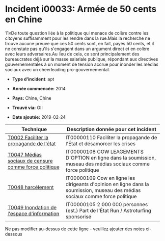 # Incident i00033: Armée de 50 cents en Chine

11«De toute question liée à la politique qui menace de colère contre les citoyens suffisamment pour les rendre dans la rue.Mais la recherche ne trouve aucune preuve que ces 50 cents sont, en fait, payés 50 cents, et il ne constate pas qu'ils s'engagent dans un argument direct et en colère avec leurs adversaires.Au lieu de cela, ce sont principalement des bureaucrates déjà sur la masse salariale publique, répondant aux directives gouvernementales à un moment de tension accrue pour inonder les médias sociaux avec un cheerleading pro-gouvernemental.

* **Type d'incident**: apt

* **Année commencée:** 2014

* **Pays:** Chine, Chine

* **Trouvé via:** OII

* **Date ajoutée:** 2019-02-24
 

|Technique |Description donnée pour cet incident |
|--------- |------------------------- |
|[T0002 Faciliter la propagande de l'état](../../generated_pages/techniques/T0002.md) |IT00000110 Faciliter la propagande de l'État et désamorcer les crises |
|[T0047 Médias sociaux de censure comme force politique](../../generated_pages/techniques/T0047.md) |IT00000108 COW LEAGEMENTS D'OPTION en ligne dans la soumission, museau des médias sociaux comme force politique |
|[T0048 harcèlement](../../generated_pages/techniques/T0048.md) |IT00000109 Cow en ligne les dirigeants d'opinion en ligne dans la soumission, museau des médias sociaux comme force politique |
|[T0049 Inondation de l'espace d'information](../../generated_pages/techniques/T0049.md) |IT00000105 2 000 000 personnes (est.) Part de l'État Run / Astroturfing sponsorisé |


Ne pas modifier au-dessus de cette ligne - veuillez ajouter des notes ci-dessous